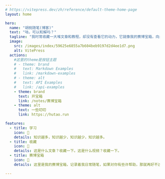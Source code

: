 ```yaml
---
# https://vitepress.dev/zh/reference/default-theme-home-page
layout: home

hero:
  name: "胡桃随笔(博客)"
  text: "咕，可以和解吗？"
  tagline: "我时常收藏一大堆文章和教程，却没有查看它的动力，它就像我的赛博宝箱，向未知的人们炫耀。"
  image: 
    src: /images/index/59625e6855a7b604beb9197d2d4ee1d7.png
    alt: VitePress
  actions:
    #这里的theme是按钮主题
    # - theme: brand
    #   text: Markdown Examples
    #   link: /markdown-examples
    # - theme: alt
    #   text: API Examples
    #   link: /api-examples
    - theme: brand
      text: 开宝箱
      link: /notes/赛博宝箱
    - theme: alt
      text: 一些叨叨
      link: https://hutao.run

features:
  - title: 学习
    icon: 🥰
    details: 知识越多，知识越少，知识越少，知识越多。
  - title: 收藏
    icon: 🤔
    details: 这是什么文章？收藏一下。这是什么视频？收藏一下。
  - title: 赛博宝箱
    icon: 🤯
    details: 这里是我的赛博宝箱，记录着我日常随笔，如果对你有些许帮助，那就再好不过了。

---
```


